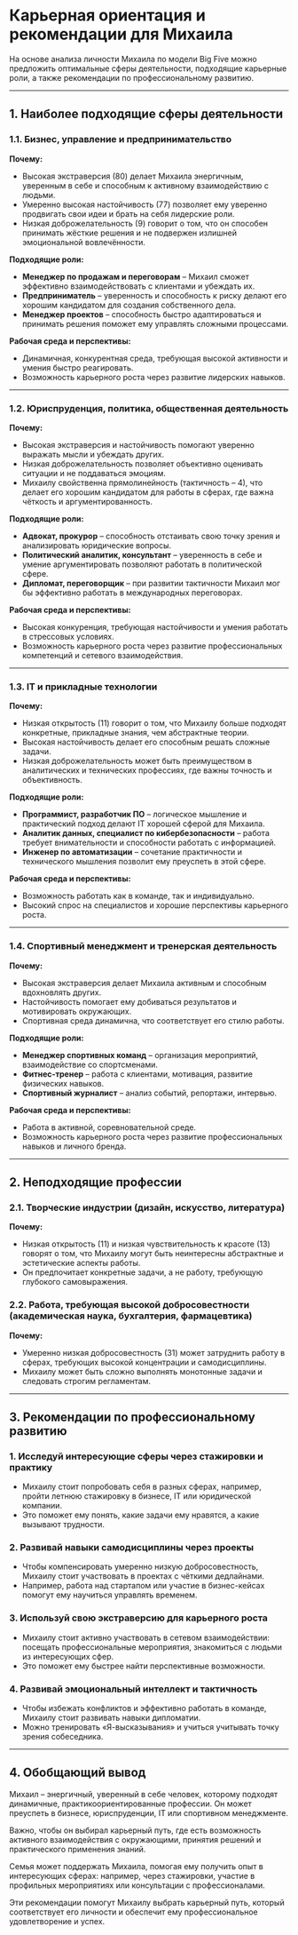 # **Карьерная ориентация и рекомендации для Михаила**  

На основе анализа личности Михаила по модели Big Five можно предложить оптимальные сферы деятельности, подходящие карьерные роли, а также рекомендации по профессиональному развитию.  

---

## **1. Наиболее подходящие сферы деятельности**  

### **1.1. Бизнес, управление и предпринимательство**  
**Почему:**  
- Высокая экстраверсия (80) делает Михаила энергичным, уверенным в себе и способным к активному взаимодействию с людьми.  
- Умеренно высокая настойчивость (77) позволяет ему уверенно продвигать свои идеи и брать на себя лидерские роли.  
- Низкая доброжелательность (9) говорит о том, что он способен принимать жёсткие решения и не подвержен излишней эмоциональной вовлечённости.  

**Подходящие роли:**  
- **Менеджер по продажам и переговорам** – Михаил сможет эффективно взаимодействовать с клиентами и убеждать их.  
- **Предприниматель** – уверенность и способность к риску делают его хорошим кандидатом для создания собственного дела.  
- **Менеджер проектов** – способность быстро адаптироваться и принимать решения поможет ему управлять сложными процессами.  

**Рабочая среда и перспективы:**  
- Динамичная, конкурентная среда, требующая высокой активности и умения быстро реагировать.  
- Возможность карьерного роста через развитие лидерских навыков.  

---

### **1.2. Юриспруденция, политика, общественная деятельность**  
**Почему:**  
- Высокая экстраверсия и настойчивость помогают уверенно выражать мысли и убеждать других.  
- Низкая доброжелательность позволяет объективно оценивать ситуации и не поддаваться эмоциям.  
- Михаилу свойственна прямолинейность (тактичность – 4), что делает его хорошим кандидатом для работы в сферах, где важна чёткость и аргументированность.  

**Подходящие роли:**  
- **Адвокат, прокурор** – способность отстаивать свою точку зрения и анализировать юридические вопросы.  
- **Политический аналитик, консультант** – уверенность в себе и умение аргументировать позволяют работать в политической сфере.  
- **Дипломат, переговорщик** – при развитии тактичности Михаил мог бы эффективно работать в международных переговорах.  

**Рабочая среда и перспективы:**  
- Высокая конкуренция, требующая настойчивости и умения работать в стрессовых условиях.  
- Возможность карьерного роста через развитие профессиональных компетенций и сетевого взаимодействия.  

---

### **1.3. IT и прикладные технологии**  
**Почему:**  
- Низкая открытость (11) говорит о том, что Михаилу больше подходят конкретные, прикладные знания, чем абстрактные теории.  
- Высокая настойчивость делает его способным решать сложные задачи.  
- Низкая доброжелательность может быть преимуществом в аналитических и технических профессиях, где важны точность и объективность.  

**Подходящие роли:**  
- **Программист, разработчик ПО** – логическое мышление и практический подход делают IT хорошей сферой для Михаила.  
- **Аналитик данных, специалист по кибербезопасности** – работа требует внимательности и способности работать с информацией.  
- **Инженер по автоматизации** – сочетание практичности и технического мышления позволит ему преуспеть в этой сфере.  

**Рабочая среда и перспективы:**  
- Возможность работать как в команде, так и индивидуально.  
- Высокий спрос на специалистов и хорошие перспективы карьерного роста.  

---

### **1.4. Спортивный менеджмент и тренерская деятельность**  
**Почему:**  
- Высокая экстраверсия делает Михаила активным и способным вдохновлять других.  
- Настойчивость помогает ему добиваться результатов и мотивировать окружающих.  
- Спортивная среда динамична, что соответствует его стилю работы.  

**Подходящие роли:**  
- **Менеджер спортивных команд** – организация мероприятий, взаимодействие со спортсменами.  
- **Фитнес-тренер** – работа с клиентами, мотивация, развитие физических навыков.  
- **Спортивный журналист** – анализ событий, репортажи, интервью.  

**Рабочая среда и перспективы:**  
- Работа в активной, соревновательной среде.  
- Возможность карьерного роста через развитие профессиональных навыков и личного бренда.  

---

## **2. Неподходящие профессии**  

### **2.1. Творческие индустрии (дизайн, искусство, литература)**  
**Почему:**  
- Низкая открытость (11) и низкая чувствительность к красоте (13) говорят о том, что Михаилу могут быть неинтересны абстрактные и эстетические аспекты работы.  
- Он предпочитает конкретные задачи, а не работу, требующую глубокого самовыражения.  

### **2.2. Работа, требующая высокой добросовестности (академическая наука, бухгалтерия, фармацевтика)**  
**Почему:**  
- Умеренно низкая добросовестность (31) может затруднить работу в сферах, требующих высокой концентрации и самодисциплины.  
- Михаилу может быть сложно выполнять монотонные задачи и следовать строгим регламентам.  

---

## **3. Рекомендации по профессиональному развитию**  

### **1. Исследуй интересующие сферы через стажировки и практику**  
- Михаилу стоит попробовать себя в разных сферах, например, пройти летнюю стажировку в бизнесе, IT или юридической компании.  
- Это поможет ему понять, какие задачи ему нравятся, а какие вызывают трудности.  

### **2. Развивай навыки самодисциплины через проекты**  
- Чтобы компенсировать умеренно низкую добросовестность, Михаилу стоит участвовать в проектах с чёткими дедлайнами.  
- Например, работа над стартапом или участие в бизнес-кейсах помогут ему научиться управлять временем.  

### **3. Используй свою экстраверсию для карьерного роста**  
- Михаилу стоит активно участвовать в сетевом взаимодействии: посещать профессиональные мероприятия, знакомиться с людьми из интересующих сфер.  
- Это поможет ему быстрее найти перспективные возможности.  

### **4. Развивай эмоциональный интеллект и тактичность**  
- Чтобы избежать конфликтов и эффективно работать в команде, Михаилу стоит развивать навыки дипломатии.  
- Можно тренировать «Я-высказывания» и учиться учитывать точку зрения собеседника.  

---

## **4. Обобщающий вывод**  

Михаил – энергичный, уверенный в себе человек, которому подходят динамичные, практикоориентированные профессии. Он может преуспеть в бизнесе, юриспруденции, IT или спортивном менеджменте.  

Важно, чтобы он выбирал карьерный путь, где есть возможность активного взаимодействия с окружающими, принятия решений и практического применения знаний.  

Семья может поддержать Михаила, помогая ему получить опыт в интересующих сферах: например, через стажировки, участие в профильных мероприятиях или консультации с профессионалами.  

Эти рекомендации помогут Михаилу выбрать карьерный путь, который соответствует его личности и обеспечит ему профессиональное удовлетворение и успех.
